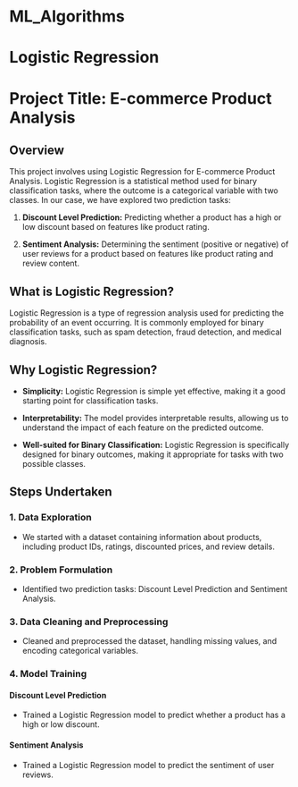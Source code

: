 # ML_Algorithms

# Logistic Regression

# Project Title: E-commerce Product Analysis

## Overview

This project involves using Logistic Regression for E-commerce Product Analysis. Logistic Regression is a statistical method used for binary classification tasks, where the outcome is a categorical variable with two classes. In our case, we have explored two prediction tasks:

1. **Discount Level Prediction:** Predicting whether a product has a high or low discount based on features like product rating.

2. **Sentiment Analysis:** Determining the sentiment (positive or negative) of user reviews for a product based on features like product rating and review content.

## What is Logistic Regression?

Logistic Regression is a type of regression analysis used for predicting the probability of an event occurring. It is commonly employed for binary classification tasks, such as spam detection, fraud detection, and medical diagnosis.

## Why Logistic Regression?

- **Simplicity:** Logistic Regression is simple yet effective, making it a good starting point for classification tasks.
  
- **Interpretability:** The model provides interpretable results, allowing us to understand the impact of each feature on the predicted outcome.

- **Well-suited for Binary Classification:** Logistic Regression is specifically designed for binary outcomes, making it appropriate for tasks with two possible classes.

## Steps Undertaken

### 1. Data Exploration

- We started with a dataset containing information about products, including product IDs, ratings, discounted prices, and review details.

### 2. Problem Formulation

- Identified two prediction tasks: Discount Level Prediction and Sentiment Analysis.

### 3. Data Cleaning and Preprocessing

- Cleaned and preprocessed the dataset, handling missing values, and encoding categorical variables.

### 4. Model Training

#### Discount Level Prediction

- Trained a Logistic Regression model to predict whether a product has a high or low discount.

#### Sentiment Analysis

- Trained a Logistic Regression model to predict the sentiment of user reviews.


